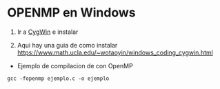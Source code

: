 # OPENMP en Windows
1. Ir a [CygWin](https://cygwin.com/install.html) e instalar

2. Aqui hay una guia de como instalar https://www.math.ucla.edu/~wotaoyin/windows_coding_cygwin.html


* Ejemplo de compilacion de con OpenMP
```
gcc -fopenmp ejemplo.c -o ejemplo
```
